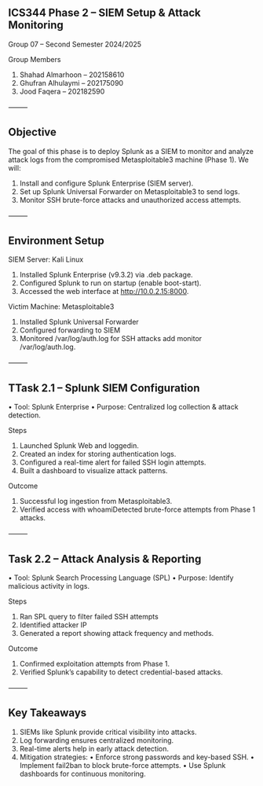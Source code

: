 ## ICS344 Phase 2 – SIEM Setup & Attack Monitoring

Group 07 – Second Semester 2024/2025

Group Members
 1. Shahad Almarhoon – 202158610
 2. Ghufran Alhulaymi – 202175090
 3. Jood Faqera – 202182590

⸻

## Objective

The goal of this phase is to deploy Splunk as a SIEM to monitor and analyze attack logs from the compromised Metasploitable3 machine (Phase 1). We will:
 1. Install and configure Splunk Enterprise (SIEM server).
 2. Set up Splunk Universal Forwarder on Metasploitable3 to send logs.
 3. Monitor SSH brute-force attacks and unauthorized access attempts.

⸻

## Environment Setup

SIEM Server: Kali Linux 
 1. Installed Splunk Enterprise (v9.3.2) via .deb package.
 2. Configured Splunk to run on startup (enable boot-start).
 3. Accessed the web interface at http://10.0.2.15:8000.

Victim Machine: Metasploitable3
 1. Installed Splunk Universal Forwarder
 2. Configured forwarding to SIEM
 3. Monitored /var/log/auth.log for SSH attacks add monitor /var/log/auth.log.

⸻

## TTask 2.1 – Splunk SIEM Configuration
 • Tool: Splunk Enterprise
 • Purpose: Centralized log collection & attack detection.

Steps
 1. Launched Splunk Web and loggedin.
 2. Created an index for storing authentication logs.
 3. Configured a real-time alert for failed SSH login attempts.
 4. Built a dashboard to visualize attack patterns.

Outcome
 1. Successful log ingestion from Metasploitable3.
 2. Verified access with whoamiDetected brute-force attempts from Phase 1 attacks.

⸻

## Task 2.2 – Attack Analysis & Reporting
 • Tool: Splunk Search Processing Language (SPL)
 • Purpose: Identify malicious activity in logs.

Steps
 1. Ran SPL query to filter failed SSH attempts
 2. Identified attacker IP
 3. Generated a report showing attack frequency and methods.

Outcome
 1. Confirmed exploitation attempts from Phase 1.
 2. Verified Splunk’s capability to detect credential-based attacks.

⸻

## Key Takeaways
 1. SIEMs like Splunk provide critical visibility into attacks.
 2. Log forwarding ensures centralized monitoring.
 3. Real-time alerts help in early attack detection.
 4. Mitigation strategies:
    • Enforce strong passwords and key-based SSH.
    • Implement fail2ban to block brute-force attempts.
    • Use Splunk dashboards for continuous monitoring.

